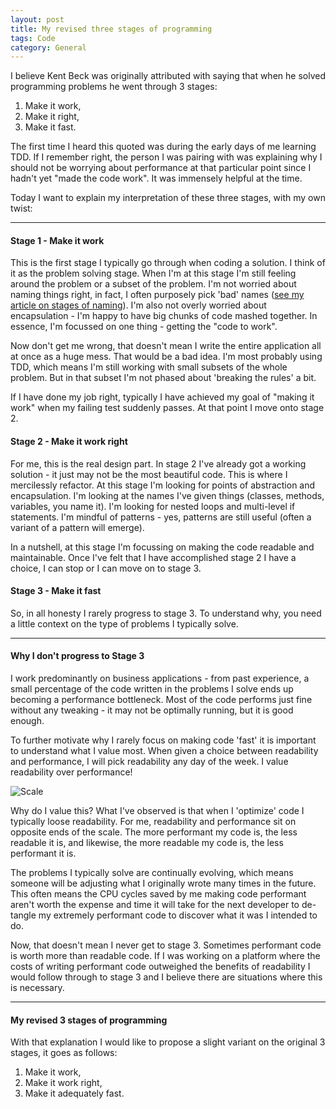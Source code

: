 ```yaml
---
layout: post
title: My revised three stages of programming
tags: Code
category: General
---
```


I believe Kent Beck was originally attributed with saying that when he solved programming problems he went through 3 stages:

1) Make it work,  
2) Make it right,  
3) Make it fast.  


The first time I heard this quoted was during the early days of me learning TDD. If I remember right, the person I was pairing with was explaining why I should not be worrying about performance at that particular point since I hadn't yet "made the code work". It was immensely helpful at the time.

Today I want to explain my interpretation of these three stages, with my own twist:

-------------------------------------------------------------------------------------------

#### Stage 1 - Make it work 

This is the first stage I typically go through when coding a solution. I think of it as the problem solving stage. When I'm at this stage I'm still feeling around the problem or a subset of the problem. I'm not worried about naming things right, in fact, I often purposely pick 'bad' names ([see my article on stages of naming](http://blog.markpearl.co.za/Four-Stages-Of-Naming)). I'm also not overly worried about encapsulation - I'm happy to have big chunks of code mashed together. In essence, I'm focussed on one thing - getting the "code to work".

Now don't get me wrong, that doesn't mean I write the entire application all at once as a huge mess. That would be a bad idea. I'm most probably using TDD, which means I'm still working with small subsets of the whole problem. But in that subset I'm not phased about 'breaking the rules' a bit.

If I have done my job right, typically I have achieved my goal of "making it work" when my failing test suddenly passes. At that point I move onto stage 2.

#### Stage 2 - Make it work right

For me, this is the real design part. In stage 2 I've already got a working solution - it just may not be the most beautiful code. This is where I mercilessly refactor. At this stage I'm looking for points of abstraction and encapsulation. I'm looking at the names I've given things (classes, methods, variables, you name it). I'm looking for nested loops and multi-level if statements. I'm mindful of patterns - yes, patterns are still useful (often a variant of a pattern will emerge).

In a nutshell, at this stage I'm focussing on making the code readable and maintainable. Once I've felt that I have accomplished stage 2 I have a choice, I can stop or I can move on to stage 3.

#### Stage 3 - Make it fast

So, in all honesty I rarely progress to stage 3. To understand why, you need a little context on the type of problems I typically solve. 

-------------------------------------------------------------------------------------------

#### Why I don't progress to Stage 3  

I work predominantly on business applications - from past experience, a small percentage of the code written in the problems I solve ends up becoming a performance bottleneck. Most of the code performs just fine without any tweaking - it may not be optimally running, but it is good enough. 

To further motivate why I rarely focus on making code 'fast' it is important to understand what I value most. When given a choice between readability and performance, I will pick readability any day of the week. I value readability over performance!

<img class="img-responsive" alt="Scale" src="{{ site.url }}/assets/images/Three-Stages-Of-Programming-Scale.jpg">

Why do I value this? What I've observed is that when I 'optimize' code I typically loose readability. For me, readability and performance sit on opposite ends of the scale. The more performant my code is, the less readable it is, and likewise, the more readable my code is, the less performant it is. 

The problems I typically solve are continually evolving, which means someone will be adjusting what I originally wrote many times in the future. This often means the CPU cycles saved by me making code performant aren't worth the expense and time it will take for the next developer to de-tangle my extremely performant code to discover what it was I intended to do. 

Now, that doesn't mean I never get to stage 3. Sometimes performant code is worth more than readable code. If I was working on a platform where the costs of writing performant code outweighed the benefits of readability I would follow through to stage 3 and I believe there are situations where this is necessary. 

-------------------------------------------------------------------------------------------

#### My revised 3 stages of programming

With that explanation I would like to propose a slight variant on the original 3 stages, it goes as follows:

1) Make it work,  
2) Make it work right,  
3) Make it adequately fast.  
